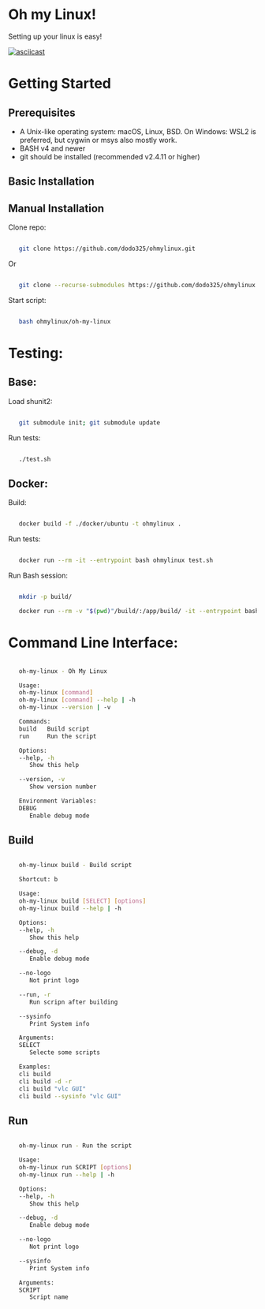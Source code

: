 # Oh my Linux!
Setting up your linux is easy!

[![asciicast](https://asciinema.org/a/427128.svg)](https://asciinema.org/a/427128)

# Getting Started

## Prerequisites

- A Unix-like operating system: macOS, Linux, BSD. On Windows: WSL2 is preferred, but cygwin or msys also mostly work.
- BASH v4 and newer
- git should be installed (recommended v2.4.11 or higher)

## Basic Installation


## Manual Installation

Clone repo:

```bash

   git clone https://github.com/dodo325/ohmylinux.git

```
Or

```bash

   git clone --recurse-submodules https://github.com/dodo325/ohmylinux.git

```

Start script:

```bash

   bash ohmylinux/oh-my-linux

```

# Testing:

## Base:

Load shunit2:

```bash

   git submodule init; git submodule update

```
Run tests:
```bash

   ./test.sh

```

## Docker:

Build:
```bash

   docker build -f ./docker/ubuntu -t ohmylinux .

```

Run tests:
```bash

   docker run --rm -it --entrypoint bash ohmylinux test.sh

```

Run Bash session:
```bash

   mkdir -p build/

   docker run --rm -v "$(pwd)"/build/:/app/build/ -it --entrypoint bash ohmylinux

```

# Command Line Interface:

```bash
   
   oh-my-linux - Oh My Linux

   Usage:
   oh-my-linux [command]
   oh-my-linux [command] --help | -h
   oh-my-linux --version | -v

   Commands:
   build   Build script
   run     Run the script

   Options:
   --help, -h
      Show this help

   --version, -v
      Show version number

   Environment Variables:
   DEBUG
      Enable debug mode
```

## Build

```bash

   oh-my-linux build - Build script

   Shortcut: b

   Usage:
   oh-my-linux build [SELECT] [options]
   oh-my-linux build --help | -h

   Options:
   --help, -h
      Show this help

   --debug, -d
      Enable debug mode

   --no-logo
      Not print logo

   --run, -r
      Run scripn after building

   --sysinfo
      Print System info

   Arguments:
   SELECT
      Selecte some scripts

   Examples:
   cli build
   cli build -d -r
   cli build "vlc GUI"
   cli build --sysinfo "vlc GUI"

```

## Run

```bash

   oh-my-linux run - Run the script

   Usage:
   oh-my-linux run SCRIPT [options]
   oh-my-linux run --help | -h

   Options:
   --help, -h
      Show this help

   --debug, -d
      Enable debug mode

   --no-logo
      Not print logo

   --sysinfo
      Print System info

   Arguments:
   SCRIPT
      Script name
```
